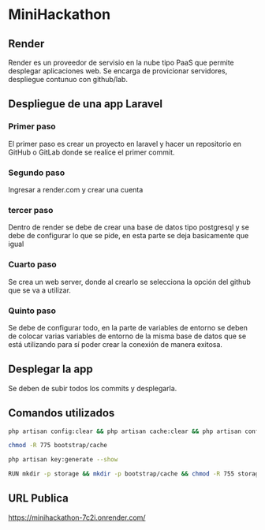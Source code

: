 # MiniHackathon
## Render
Render es un proveedor de servisio en la nube tipo PaaS que permite desplegar aplicaciones web. Se encarga de provicionar servidores, despliegue contunuo con github/lab.

## Despliegue de una app Laravel
### Primer paso
El primer paso es crear un proyecto en laravel y hacer un repositorio en GitHub o GitLab donde se realice el primer commit.
### Segundo paso
Ingresar a render.com y crear una cuenta
### tercer paso
Dentro de render se debe de crear una base de datos tipo postgresql y se debe de configurar lo que se pide, en esta parte se deja basicamente que igual
### Cuarto paso
Se crea un web server, donde al crearlo se selecciona la opción del github que se va a utilizar.
### Quinto paso
Se debe de configurar todo, en la parte de variables de entorno se deben de colocar varias variables de entorno de la misma base de datos que se está utilizando para sí poder crear la conexión de manera exitosa.
## Desplegar la app
Se deben de subir todos los commits y desplegarla.

## Comandos utilizados 
``` bash
php artisan config:clear && php artisan cache:clear && php artisan config:cache

chmod -R 775 bootstrap/cache

php artisan key:generate --show

RUN mkdir -p storage && mkdir -p bootstrap/cache && chmod -R 755 storage bootstrap/cache
```
## URL Publica
https://minihackathon-7c2i.onrender.com/
